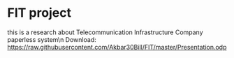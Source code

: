 # FIT project

this is a research about Telecommunication Infrastructure Company paperless system\n
Download: https://raw.githubusercontent.com/Akbar30Bill/FIT/master/Presentation.odp
